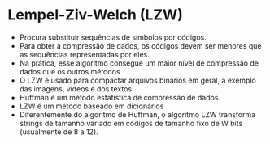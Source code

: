 # Lempel-Ziv-Welch (LZW)

* Procura substituir sequências de símbolos por códigos.
* Para obter a compressão de dados, os códigos devem ser menores que as sequências representadas por eles.
* Na prática, esse algoritmo consegue um maior nível de compressão de dados que os outros métodos
* O LZW é usado para compactar arquivos binários em geral, a exemplo das imagens, vídeos e dos textos
* Huffman é um método estatistica de compressão de dados.
* LZW é um método baseado em dicionários
* Diferentemente do algoritmo de Huffman, o algoritmo LZW transforma strings de tamanho variado em códigos de tamanho fixo de W bits (usualmente de 8 a 12).